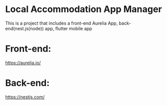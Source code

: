 # Local Accommodation App Manager
This is a project that includes a front-end Aurelia App, back-end(nest.js(node)) app, flutter mobile app

# Front-end:
https://aurelia.io/

# Back-end:
https://nestjs.com/
